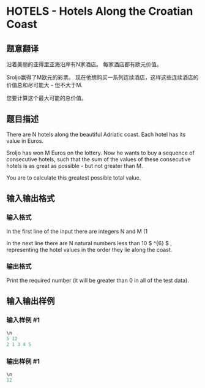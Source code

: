 # HOTELS - Hotels Along the Croatian Coast

## 题意翻译

沿着美丽的亚得里亚海沿岸有N家酒店。 每家酒店都有欧元价值。

Sroljo赢得了M欧元的彩票。 现在他想购买一系列连续酒店，这样这些连续酒店的价值总和尽可能大 - 但不大于M.

您要计算这个最大可能的总价值。

## 题目描述

There are N hotels along the beautiful Adriatic coast. Each hotel has its value in Euros.

Sroljo has won M Euros on the lottery. Now he wants to buy a sequence of consecutive hotels, such that the sum of the values of these consecutive hotels is as great as possible - but not greater than M.

You are to calculate this greatest possible total value.

## 输入输出格式

### 输入格式

In the first line of the input there are integers N and M (1

In the next line there are N natural numbers less than 10 $ ^{6} $ , representing the hotel values in the order they lie along the coast.

### 输出格式

Print the required number (it will be greater than 0 in all of the test data).

## 输入输出样例

### 输入样例 #1

```cpp
\n
5 12
2 1 3 4 5
```


### 输出样例 #1

```cpp
\n
12
```


